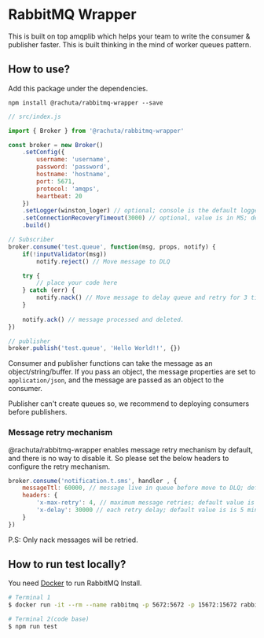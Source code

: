 # RabbitMQ Wrapper

This is built on top amqplib which helps your team to write the consumer & publisher faster.
This is built thinking in the mind of worker queues pattern.

## How to use?
Add this package under the dependencies.

```
npm install @rachuta/rabbitmq-wrapper --save
```

```js
// src/index.js

import { Broker } from '@rachuta/rabbitmq-wrapper'

const broker = new Broker()
    .setConfig({
        username: 'username',
        password: 'password',
        hostname: 'hostname',
        port: 5671,
        protocol: 'amqps',
        heartbeat: 20
    })
    .setLogger(winston_loger) // optional; console is the default logger.
    .setConnectionRecoveryTimeout(3000) // optional, value is in MS; default value is 10 seconds
    .build()

// Subscriber
broker.consume('test.queue', function(msg, props, notify) {
    if(!inputValidator(msg))
        notify.reject() // Move message to DLQ

    try {
        // place your code here
    } catch (err) {
        notify.nack() // Move message to delay queue and retry for 3 times with 5 mins interval and move DLQ if unable to process the message in all retries.
    }
 
    notify.ack() // message processed and deleted.
})

// publisher
broker.publish('test.queue', 'Hello World!!', {})
```

Consumer and publisher functions can take the message as an object/string/buffer. If you pass an object, the message properties are set to `application/json`, and the message are passed as an object to the consumer.

Publisher can't create queues so, we recommend to deploying consumers before publishers.

### Message retry mechanism

@rachuta/rabbitmq-wrapper enables message retry mechanism by default, and there is no way to disable it. So please set the below headers to configure the retry mechanism.

```js
broker.consume('notification.t.sms', handler , {
    messageTtl: 60000, // message live in queue before move to DLQ; default value is 5 min
    headers: {
        'x-max-retry': 4, // maximum message retries; default value is 3
        'x-delay': 30000 // each retry delay; default value is is 5 min
    }
})
```

P.S: Only nack messages will be retried.

## How to run test locally?

You need [Docker][1] to run RabbitMQ Install.

```bash
# Terminal 1
$ docker run -it --rm --name rabbitmq -p 5672:5672 -p 15672:15672 rabbitmq:latest

# Terminal 2(code base)
$ npm run test
```

[1]: https://docs.docker.com/engine/install/
